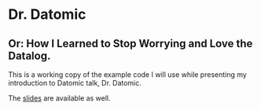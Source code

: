 # Dr. Datomic
## Or: How I Learned to Stop Worrying and Love the Datalog.

This is a working copy of the example code I will use while presenting my introduction to Datomic talk, Dr. Datomic.

The [slides][] are available as well.

[slides]: https://goo.gl/uymhf1

